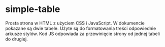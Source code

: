 # simple-table

Prosta strona w HTML z użyciem CSS i JavaScript.
W dokumencie pokazane są dwie tabele. 
Użyte są do formatowania treści odpowiednie arkusze stylów.
Kod JS odpowiada za przewinięcie strony od jednej tabeli do drugiej.
